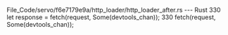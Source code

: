 File_Code/servo/f6e7179e9a/http_loader/http_loader_after.rs --- Rust
330     let response = fetch(request, Some(devtools_chan));                                                                                                  330     fetch(request, Some(devtools_chan));

